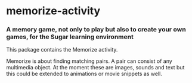 # memorize-activity
<h3>A memory game, not only to play but also to create your own games, for the Sugar learning environment</h3>
This package contains the Memorize activity.

Memorize is about finding matching pairs. A pair can consist of any multimedia object. At the moment these are images, sounds and text but this could be extended to animations or movie snippets as well.


